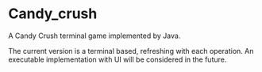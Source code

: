 # Candy_crush
A Candy Crush terminal game implemented by Java.

The current version is a terminal based, refreshing with each operation.
An executable implementation with UI will be considered in the future.
